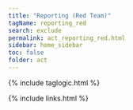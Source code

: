 ```yaml
---
title: "Reporting (Red Team)"
tagName: reporting_red
search: exclude
permalink: act_reporting_red.html
sidebar: home_sidebar
toc: false
folder: act
---
```



{% include taglogic.html %}

{% include links.html %}

